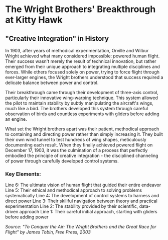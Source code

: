 # The Wright Brothers' Breakthrough at Kitty Hawk

## "Creative Integration" in History

In 1903, after years of methodical experimentation, Orville and Wilbur Wright achieved what many considered impossible: powered human flight. Their success wasn't merely the result of technical innovation, but rather emerged from their unique approach to integrating multiple disciplines and forces. While others focused solely on power, trying to force flight through ever-larger engines, the Wright brothers understood that success required a delicate balance between power and control.

Their breakthrough came through their development of three-axis control, particularly their innovative wing-warping technique. This system allowed the pilot to maintain stability by subtly manipulating the aircraft's wings, much like a bird. The brothers developed this system through careful observation of birds and countless experiments with gliders before adding an engine.

What set the Wright brothers apart was their patient, methodical approach to containing and directing power rather than simply increasing it. They built their own wind tunnel to test hundreds of wing shapes, meticulously documenting each result. When they finally achieved powered flight on December 17, 1903, it was the culmination of a process that perfectly embodied the principle of creative integration - the disciplined channeling of power through carefully developed control systems.

### Key Elements:
Line 6: The ultimate vision of human flight that guided their entire endeavor
Line 5: Their ethical and methodical approach to solving problems systematically
Line 4: The development of control systems to harness and direct power
Line 3: Their skillful navigation between theory and practical experimentation
Line 2: The stability provided by their scientific, data-driven approach
Line 1: Their careful initial approach, starting with gliders before adding power

*Source: "To Conquer the Air: The Wright Brothers and the Great Race for Flight" by James Tobin, Free Press, 2003*